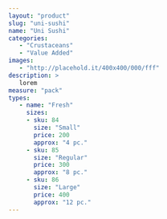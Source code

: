 ```yaml
---
layout: "product"
slug: "uni-sushi"
name: "Uni Sushi"
categories:
   - "Crustaceans"
   - "Value Added"
images:
   - "http://placehold.it/400x400/000/fff"
description: >
   lorem
measure: "pack"
types: 
   - name: "Fresh"
     sizes: 
     - sku: 84
       size: "Small"
       price: 200
       approx: "4 pc."
     - sku: 85
       size: "Regular"
       price: 300
       approx: "8 pc."
     - sku: 86
       size: "Large"
       price: 400
       approx: "12 pc."
---
```

